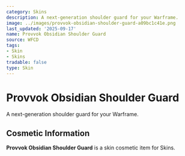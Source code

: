 ```yaml
---
category: Skins
description: A next-generation shoulder guard for your Warframe.
image: ../images/provvok-obsidian-shoulder-guard-a09bc1c41e.png
last_updated: '2025-09-17'
name: Provvok Obsidian Shoulder Guard
source: WFCD
tags:
- Skin
- Skins
tradable: false
type: Skin
---
```


# Provvok Obsidian Shoulder Guard

A next-generation shoulder guard for your Warframe.

## Cosmetic Information

**Provvok Obsidian Shoulder Guard** is a skin cosmetic item for Skins.

